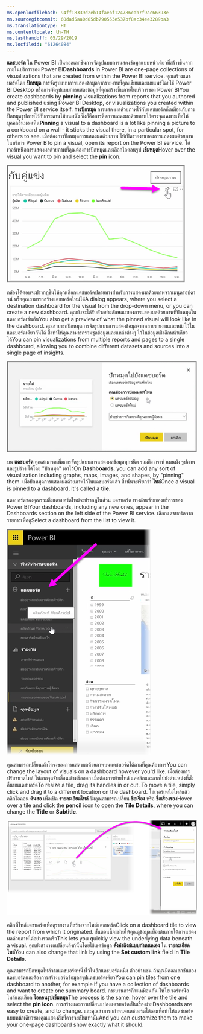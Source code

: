 ```yaml
---
ms.openlocfilehash: 94ff18339d2eb14faebf124786cab7f9ac66393e
ms.sourcegitcommit: 60dad5aa0d85db790553e537bf8ac34ee3289ba3
ms.translationtype: HT
ms.contentlocale: th-TH
ms.lasthandoff: 05/29/2019
ms.locfileid: "61264084"
---
```

<span data-ttu-id="68abd-101">**แดชบอร์ด** ใน Power BI เป็นคอลเลกชันการจัดรูปแบบการแสดงข้อมูลแบบหน้าเดียวที่สร้างขึ้นจากภายในบริการของ Power BI</span><span class="sxs-lookup"><span data-stu-id="68abd-101">**Dashboards** in Power BI are one-page collections of visualizations that are created from within the Power BI service.</span></span> <span data-ttu-id="68abd-102">คุณสร้างแดชบอร์ดโดย **ปักหมุด** การจัดรูปแบบการแสดงข้อมูลจากรายงานที่คุณเขียนและเผยแพร่โดยใช้ Power BI Desktop หรือการจัดรูปแบบการแสดงข้อมูลที่คุณสร้างขึ้นภายในบริการของ Power BI</span><span class="sxs-lookup"><span data-stu-id="68abd-102">You create dashboards by **pinning** visualizations from reports that you authored and published using Power BI Desktop, or visualizations you created within the Power BI service itself.</span></span> <span data-ttu-id="68abd-103">**การปักหมุด** การแสดงผลด้วยภาพไว้กับแดชบอร์ดก็เหมือนกับการปัดหมุดรูปภาพไว้กับกระดานไม้บนผนัง ซึ่งก็คือการติดการแสดงผลด้วยภาพไว้ตรงจุดเฉพาะเพื่อให้บุคคลอื่นมองเห็น</span><span class="sxs-lookup"><span data-stu-id="68abd-103">**Pinning** a visual to a dashboard is a lot like pinning a picture to a corkboard on a wall - it sticks the visual there, in a particular spot, for others to see.</span></span> <span data-ttu-id="68abd-104">เมื่อต้องการปักหมุดการแสดงผลด้วยภาพ ให้เปิดรายงานของการแสดงผลด้วยภาพในบริการ Power B</span><span class="sxs-lookup"><span data-stu-id="68abd-104">To pin a visual, open its report on the Power BI service.</span></span> <span data-ttu-id="68abd-105">โฮเวอร์เหนือการแสดงผลด้วยภาพที่คุณต้องการปักหมุดและเลือกไอคอนรูป **เข็มหมุด**</span><span class="sxs-lookup"><span data-stu-id="68abd-105">Hover over the visual you want to pin and select the **pin** icon.</span></span>

![](media/4-2-create-configure-dashboards/4-2_1.png)

<span data-ttu-id="68abd-106">กล่องโต้ตอบจะปรากฏขึ้นให้คุณเลือกแดชบอร์ดปลายทางสำหรับการแสดงผลด้วยภาพจากเมนูดรอปดาวน์ หรือคุณสามารถสร้างแดชบอร์ดใหม่ได้</span><span class="sxs-lookup"><span data-stu-id="68abd-106">A dialog appears, where you select a destination dashboard for the visual from the drop-down menu, or you can create a new dashboard.</span></span> <span data-ttu-id="68abd-107">คุณยังจะได้รับตัวอย่างลักษณะของการแสดงผลด้วยภาพที่ปักหมุดในแดชบอร์ดเช่นกัน</span><span class="sxs-lookup"><span data-stu-id="68abd-107">You also get a preview of what the pinned visual will look like in the dashboard.</span></span> <span data-ttu-id="68abd-108">คุณสามารถปักหมุดการจัดรูปแบบการแสดงข้อมูลจากหลายรายงานและหน้าไว้ในแดชบอร์ดเดียวกันได้ ซึ่งทำให้คุณสามารถรวมชุดข้อมูลและแหล่งต่างๆ ไว้ในข้อมูลเชิงลึกหน้าเดียวได้</span><span class="sxs-lookup"><span data-stu-id="68abd-108">You can pin visualizations from multiple reports and pages to a single dashboard, allowing you to combine different datasets and sources into a single page of insights.</span></span>

![](media/4-2-create-configure-dashboards/4-2_2.png)

<span data-ttu-id="68abd-109">บน **แดชบอร์ด** คุณสามารถเพิ่มการจัดรูปแบบการแสดงผลข้อมูลทุกชนิด รวมถึง กราฟ แผนผัง รูปภาพ และรูปร่าง ได้โดย "ปักหมุด" เอาไว้</span><span class="sxs-lookup"><span data-stu-id="68abd-109">On **Dashboards**, you can add any sort of visualization including graphs, maps, images, and shapes, by "pinning" them.</span></span> <span data-ttu-id="68abd-110">เมื่อปักหมุดการแสดงผลด้วยภาพไว้ในแดชบอร์ดแล้ว สิ่งนั้นจะเรียกว่า **ไทล์**</span><span class="sxs-lookup"><span data-stu-id="68abd-110">Once a visual is pinned to a dashboard, it's called a **tile**.</span></span>

<span data-ttu-id="68abd-111">แดชบอร์ดของคุณรวมถึงแดชบอร์ดใหม่จะปรากฏในส่วน แดชบอร์ด ทางด้านซ้ายของบริการของ Power BI</span><span class="sxs-lookup"><span data-stu-id="68abd-111">Your dashboards, including any new ones, appear in the Dashboards section on the left side of the Power BI service.</span></span> <span data-ttu-id="68abd-112">เลือกแดชบอร์ดจากรายการเพื่อดู</span><span class="sxs-lookup"><span data-stu-id="68abd-112">Select a dashboard from the list to view it.</span></span>

![](media/4-2-create-configure-dashboards/4-2_3.png)

<span data-ttu-id="68abd-113">คุณสามารถเปลี่ยนเค้าโครงของการแสดงผลด้วยภาพบนแดชบอร์ดได้ตามที่คุณต้องการ</span><span class="sxs-lookup"><span data-stu-id="68abd-113">You can change the layout of visuals on a dashboard however you'd like.</span></span> <span data-ttu-id="68abd-114">เมื่อต้องการปรับขนาดไทล์ ให้ลากจุดจับเลื่อนเข้าหรือออก เมื่อต้องการย้ายไทล์ แค่คลิกและลากไปยังตำแหน่งที่ตั้งอื่นบนแดชบอร์ด</span><span class="sxs-lookup"><span data-stu-id="68abd-114">To resize a tile, drag its handles in or out. To move a tile, simply click and drag it to a different location on the dashboard.</span></span> <span data-ttu-id="68abd-115">โฮเวอร์เหนือไทล์แล้วคลิกไอคอน **ดินสอ** เพื่อเปิด **รายละเอียดไทล์** ซึ่งคุณสามารถเปลี่ยน **ชื่อเรื่อง** หรือ **ชื่อเรื่องรอง**</span><span class="sxs-lookup"><span data-stu-id="68abd-115">Hover over a tile and click the **pencil** icon to open the **Tile Details**, where you can change the **Title** or **Subtitle**.</span></span>

![](media/4-2-create-configure-dashboards/4-2_4.png)

<span data-ttu-id="68abd-116">คลิกที่ไทล์แดชบอร์ดเพื่อดูรายงานที่สร้างจากไทล์แดชบอร์ด</span><span class="sxs-lookup"><span data-stu-id="68abd-116">Click on a dashboard tile to view the report from which it originated.</span></span> <span data-ttu-id="68abd-117">ขั้นตอนนี้จะช่วยให้คุณดูข้อมูลเบื้องต้นภายใต้การแสดงผลด้วยภาพได้อย่างรวดเร็ว</span><span class="sxs-lookup"><span data-stu-id="68abd-117">This lets you quickly view the underlying data beneath a visual.</span></span> <span data-ttu-id="68abd-118">คุณยังสามารถเปลี่ยนลิงก์นั้นโดยใช้เขตข้อมูล **ตั้งค่าลิงก์แบบกำหนดเอง** ใน **รายละเอียดไทล์**</span><span class="sxs-lookup"><span data-stu-id="68abd-118">You can also change that link by using the **Set custom link** field in **Tile Details**.</span></span>

<span data-ttu-id="68abd-119">คุณสามารถปักหมุดไทล์จากแดชบอร์ดหนึ่งไว้ในอีกแดชบอร์ดหนึ่ง ตัวอย่างเช่น ถ้าคุณมีคอลเลกชันของแดชบอร์ดและต้องการสร้างบอร์ดข้อมูลสรุปแดชบอร์ดเดียว</span><span class="sxs-lookup"><span data-stu-id="68abd-119">You can pin tiles from one dashboard to another, for example if you have a collection of dashboards and want to create one summary board.</span></span> <span data-ttu-id="68abd-120">กระบวนการก็จะเหมือนกัน ให้โฮเวอร์เหนือไทล์และเลือก **ไอคอนรูปเข็มหมุด**</span><span class="sxs-lookup"><span data-stu-id="68abd-120">The process is the same: hover over the tile and select the **pin icon**.</span></span> <span data-ttu-id="68abd-121">การสร้างและการเปลี่ยนแปลงแดชบอร์ดเป็นเรื่องง่าย</span><span class="sxs-lookup"><span data-stu-id="68abd-121">Dashboards are easy to create, and to change.</span></span> <span data-ttu-id="68abd-122">และคุณสามารถกำหนดแดชบอร์ดได้เองเพื่อทำให้แดชบอร์ดแบบหน้าเดียวของคุณแสดงสิ่งที่ควรจะเป็นเท่านั้น</span><span class="sxs-lookup"><span data-stu-id="68abd-122">And you can customize them to make your one-page dashboard show exactly what it should.</span></span>

